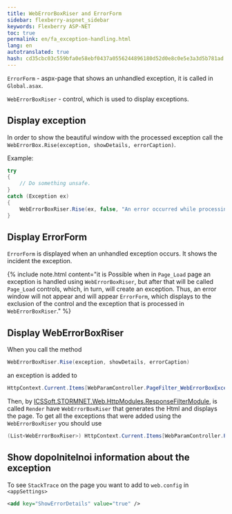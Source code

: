 ```yaml
--- 
title: WebErrorBoxRiser and ErrorForm 
sidebar: flexberry-aspnet_sidebar 
keywords: Flexberry ASP-NET 
toc: true 
permalink: en/fa_exception-handling.html 
lang: en 
autotranslated: true 
hash: cd35cbc03c559bfa0e58ebf0437a0556244896180d52d0e8c0e5e3a3d5b781ad 
--- 
```


`ErrorForm` - aspx-page that shows an unhandled exception, it is called in `Global.asax`. 

`WebErrorBoxRiser` - control, which is used to display exceptions. 

## Display exception 

In order to show the beautiful window with the processed exception call the `WebErrorBox.Rise(exception, showDetails, errorCaption)`. 

Example: 

```csharp
try
{
    // Do something unsafe. 
}
catch (Exception ex)
{
    WebErrorBoxRiser.Rise(ex, false, "An error occurred while processing the form");
}
``` 

## Display ErrorForm 

`ErrorForm` is displayed when an unhandled exception occurs. It shows the incident the exception. 

{% include note.html content="it is Possible when in `Page_Load` page an exception is handled using `WebErrorBoxRiser`, but after that will be called `Page_Load` controls, which, in turn, will create an exception. Thus, an error window will not appear and will appear `ErrorForm`, which displays to the exclusion of the control and the exception that is processed in `WebErrorBoxRiser`." %} 

## Display WebErrorBoxRiser 

When you call the method 

```csharp
WebErrorBoxRiser.Rise(exception, showDetails, errorCaption)
``` 
an exception is added to 

```csharp
HttpContext.Current.Items[WebParamController.PageFilter_WebErrorBoxExceptions]
``` 

Then, by [ICSSoft.STORMNET.Web.HttpModules.ResponseFilterModule](fa_response-filter-module.html), is called `Render` have `WebErrorBoxRiser` that generates the Html and displays the page. 
To get all the exceptions that were added using the `WebErrorBoxRiser` you should use 

```csharp
(List<WebErrorBoxRiser>) HttpContext.Current.Items[WebParamController.PageFilter_WebErrorBoxExceptions];
``` 

## Show dopolnitelnoi information about the exception 

To see `StackTrace` on the page you want to add to `web.config` in `<appSettings>` 

```xml
<add key="ShowErrorDetails" value="true" />
``` 



